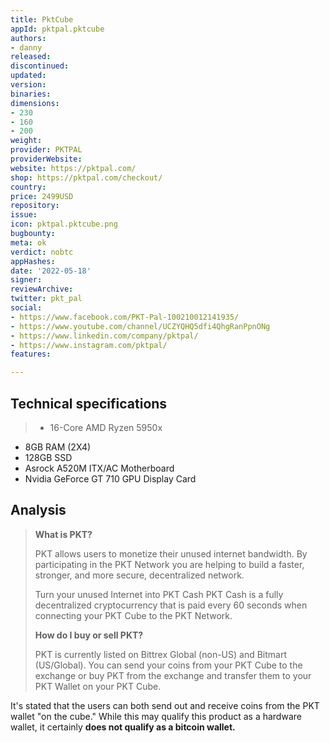 ```yaml
---
title: PktCube
appId: pktpal.pktcube
authors:
- danny
released: 
discontinued: 
updated: 
version: 
binaries: 
dimensions:
- 230
- 160
- 200
weight: 
provider: PKTPAL
providerWebsite: 
website: https://pktpal.com/
shop: https://pktpal.com/checkout/
country: 
price: 2499USD
repository: 
issue: 
icon: pktpal.pktcube.png
bugbounty: 
meta: ok
verdict: nobtc
appHashes: 
date: '2022-05-18'
signer: 
reviewArchive: 
twitter: pkt_pal
social:
- https://www.facebook.com/PKT-Pal-100210012141935/
- https://www.youtube.com/channel/UCZYQHQ5dfi4QhgRanPpnONg
- https://www.linkedin.com/company/pktpal/
- https://www.instagram.com/pktpal/
features: 

---
```


## Technical specifications

> - 16-Core AMD Ryzen 5950x
- 8GB RAM (2X4)
- 128GB SSD
- Asrock A520M ITX/AC Motherboard
- Nvidia GeForce GT 710 GPU Display Card

## Analysis

> **What is PKT?**
>
> PKT allows users to monetize their unused internet bandwidth. By participating in the PKT Network you are helping to build a faster, stronger, and more secure, decentralized network.
>
> Turn your unused Internet into PKT Cash
> PKT Cash is a fully decentralized cryptocurrency that is paid every 60 seconds when connecting your PKT Cube to the PKT Network.
>
> **How do I buy or sell PKT?**
>
> PKT is currently listed on Bittrex Global (non-US) and Bitmart (US/Global). You can send your coins from your PKT Cube to the exchange or buy PKT from the exchange and transfer them to your PKT Wallet on your PKT Cube.

It's stated that the users can both send out and receive coins from the PKT wallet "on the cube." While this may qualify this product as a hardware wallet, it certainly **does not qualify as a bitcoin wallet.**